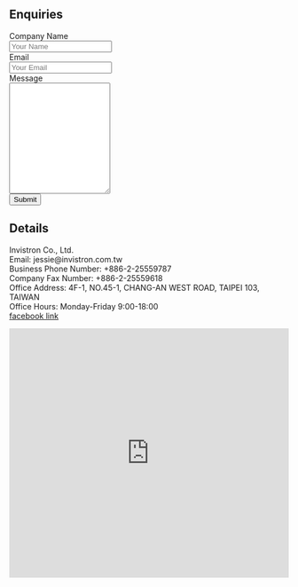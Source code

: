 
<section class="pt-4 pt-md-11">
    <div class="container">
      <div class="row">
        <div class="col">
          <h2>Enquiries</h2>
          <form id="invistronForm" action="https://formspree.io/jessie@invistron.com.tw" method="POST">
            <input type="hidden" name="_subject" value="Enquiry from website">
            <input type="hidden" name="_next" value="contact.html">
            <div><label for="fname">Company Name</label></div>
            <div><input class="form-control" name="Name" type="text" placeholder="Your Name"></div>
            <div><label for="fEmail">Email</label></div>
            <div><input class="form-control" name="_replyto" type="email" placeholder="Your Email"></div>
            <div><label for="message">Message</label></div>
            <div>
              <textarea class="form-control" id="subject" name="message" placeholder="Write something.." style="height:200px">
              </textarea></div>
            <input type="submit" class="btn btn-primary lift" value="Submit">
          </form>
        </div>
        <div class="col">
            <h2>Details</h2>
            <p>
            Invistron Co., Ltd.<br/>
            Email: jessie@invistron.com.tw <br/>
            Business Phone Number: +886-2-25559787  <br/>
            Company Fax Number: +886-2-25559618  <br/>
            Office Address: 4F-1, NO.45-1, CHANG-AN WEST ROAD, TAIPEI 103, TAIWAN  <br/>
            Office Hours: Monday-Friday 9:00-18:00 <br/>
            <a href="https://www.facebook.com/471337183653509/"> facebook link </a>
            </p>
        </div>
      </div>
    </div>
</section>
<section class="py-8 py-md-11 border-bottom">
  <div class="row">
    <iframe src="https://www.google.com/maps/embed?pb=!1m14!1m8!1m3!1d57832.12972119495!2d121.5181!3d25.050762!3m2!1i1024!2i768!4f13.1!3m3!1m2!1s0x0%3A0xa2708566261aa632!2z6Kmg6bqX6Zu75a2Q6IKh5Lu95pyJ6ZmQ5YWs5Y-4!5e0!3m2!1sen!2stw!4v1572514969909!5m2!1sen!2stw" width="100%" height="450" frameborder="0" style="border:0;" allowfullscreen=""></iframe>
  </div>
</section>

